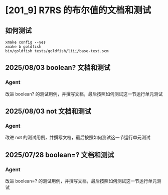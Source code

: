 # [201_9] R7RS 的布尔值的文档和测试
## 如何测试
```
xmake config --yes
xmake b goldfish
bin/goldfish tests/goldfish/liii/base-test.scm
```

## 2025/08/03 boolean? 文档和测试
### Agent
改进 boolean? 的测试用例，并撰写文档，最后按照如何测试这一节运行单元测试

## 2025/08/03 not 文档和测试
### Agent
改进 not 的测试用例，并撰写文档，最后按照如何测试这一节运行单元测试

## 2025/07/28 boolean=? 文档和测试
### Agent
改进 boolean=? 的测试用例，并撰写文档，最后按照如何测试这一节运行单元测试